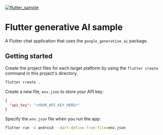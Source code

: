 [![flutter_sample](https://github.com/google/generative-ai-dart/actions/workflows/flutter_sample.yml/badge.svg)](https://github.com/google/generative-ai-dart/actions/workflows/flutter_sample.yml)

# Flutter generative AI sample

A Flutter chat application that uses the `google_generative_ai` package.

## Getting started

Create the project files for each target platform by using the `flutter create`
command in this project's directory.

```bash
flutter create .
```

Create a new file, `env.json` to store your API key:

```json
{
  "api_key": "<YOUR_API_KEY_HERE>"
}
```

Specify the `env.json` file when you run the app:

```bash
flutter run -d android --dart-define-from-file=env.json
```
